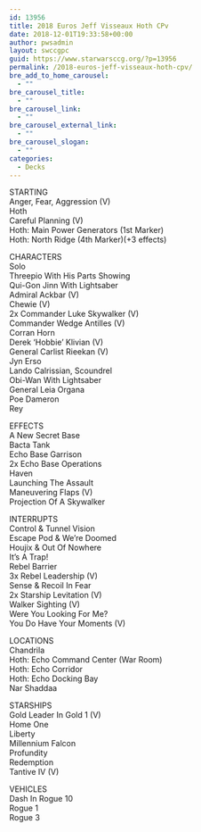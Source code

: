 ```yaml
---
id: 13956
title: 2018 Euros Jeff Visseaux Hoth CPv
date: 2018-12-01T19:33:58+00:00
author: pwsadmin
layout: swccgpc
guid: https://www.starwarsccg.org/?p=13956
permalink: /2018-euros-jeff-visseaux-hoth-cpv/
bre_add_to_home_carousel:
  - ""
bre_carousel_title:
  - ""
bre_carousel_link:
  - ""
bre_carousel_external_link:
  - ""
bre_carousel_slogan:
  - ""
categories:
  - Decks
---
```

STARTING  
Anger, Fear, Aggression (V)  
Hoth  
Careful Planning (V)  
Hoth: Main Power Generators (1st Marker)  
Hoth: North Ridge (4th Marker)(+3 effects)

CHARACTERS  
Solo  
Threepio With His Parts Showing  
Qui-Gon Jinn With Lightsaber  
Admiral Ackbar (V)  
Chewie (V)  
2x Commander Luke Skywalker (V)  
Commander Wedge Antilles (V)  
Corran Horn  
Derek &#8216;Hobbie&#8217; Klivian (V)  
General Carlist Rieekan (V)  
Jyn Erso  
Lando Calrissian, Scoundrel  
Obi-Wan With Lightsaber  
General Leia Organa  
Poe Dameron  
Rey

EFFECTS  
A New Secret Base  
Bacta Tank  
Echo Base Garrison  
2x Echo Base Operations  
Haven  
Launching The Assault  
Maneuvering Flaps (V)  
Projection Of A Skywalker

INTERRUPTS  
Control & Tunnel Vision  
Escape Pod & We&#8217;re Doomed  
Houjix & Out Of Nowhere  
It&#8217;s A Trap!  
Rebel Barrier  
3x Rebel Leadership (V)  
Sense & Recoil In Fear  
2x Starship Levitation (V)  
Walker Sighting (V)  
Were You Looking For Me?  
You Do Have Your Moments (V)

LOCATIONS  
Chandrila  
Hoth: Echo Command Center (War Room)  
Hoth: Echo Corridor  
Hoth: Echo Docking Bay  
Nar Shaddaa

STARSHIPS  
Gold Leader In Gold 1 (V)  
Home One  
Liberty  
Millennium Falcon  
Profundity  
Redemption  
Tantive IV (V)

VEHICLES  
Dash In Rogue 10  
Rogue 1  
Rogue 3